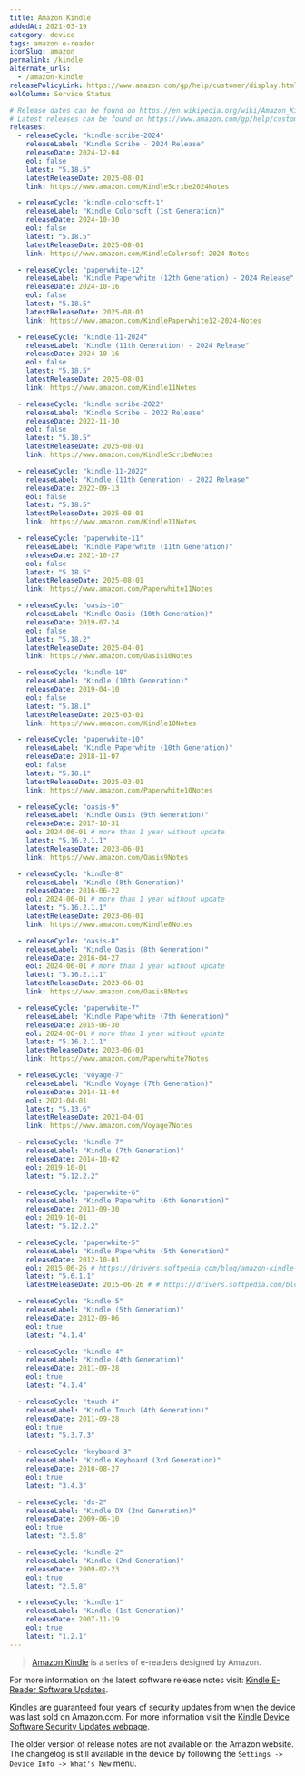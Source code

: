```yaml
---
title: Amazon Kindle
addedAt: 2021-03-19
category: device
tags: amazon e-reader
iconSlug: amazon
permalink: /kindle
alternate_urls:
  - /amazon-kindle
releasePolicyLink: https://www.amazon.com/gp/help/customer/display.html?nodeId=GKMQC26VQQMM8XSW
eolColumn: Service Status

# Release dates can be found on https://en.wikipedia.org/wiki/Amazon_Kindle.
# Latest releases can be found on https://www.amazon.com/gp/help/customer/display.html?nodeId=GKMQC26VQQMM8XSW.
releases:
  - releaseCycle: "kindle-scribe-2024"
    releaseLabel: "Kindle Scribe - 2024 Release"
    releaseDate: 2024-12-04
    eol: false
    latest: "5.18.5"
    latestReleaseDate: 2025-08-01
    link: https://www.amazon.com/KindleScribe2024Notes

  - releaseCycle: "kindle-colorsoft-1"
    releaseLabel: "Kindle Colorsoft (1st Generation)"
    releaseDate: 2024-10-30
    eol: false
    latest: "5.18.5"
    latestReleaseDate: 2025-08-01
    link: https://www.amazon.com/KindleColorsoft-2024-Notes

  - releaseCycle: "paperwhite-12"
    releaseLabel: "Kindle Paperwhite (12th Generation) - 2024 Release"
    releaseDate: 2024-10-16
    eol: false
    latest: "5.18.5"
    latestReleaseDate: 2025-08-01
    link: https://www.amazon.com/KindlePaperwhite12-2024-Notes

  - releaseCycle: "kindle-11-2024"
    releaseLabel: "Kindle (11th Generation) - 2024 Release"
    releaseDate: 2024-10-16
    eol: false
    latest: "5.18.5"
    latestReleaseDate: 2025-08-01
    link: https://www.amazon.com/Kindle11Notes

  - releaseCycle: "kindle-scribe-2022"
    releaseLabel: "Kindle Scribe - 2022 Release"
    releaseDate: 2022-11-30
    eol: false
    latest: "5.18.5"
    latestReleaseDate: 2025-08-01
    link: https://www.amazon.com/KindleScribeNotes

  - releaseCycle: "kindle-11-2022"
    releaseLabel: "Kindle (11th Generation) - 2022 Release"
    releaseDate: 2022-09-13
    eol: false
    latest: "5.18.5"
    latestReleaseDate: 2025-08-01
    link: https://www.amazon.com/Kindle11Notes

  - releaseCycle: "paperwhite-11"
    releaseLabel: "Kindle Paperwhite (11th Generation)"
    releaseDate: 2021-10-27
    eol: false
    latest: "5.18.5"
    latestReleaseDate: 2025-08-01
    link: https://www.amazon.com/Paperwhite11Notes

  - releaseCycle: "oasis-10"
    releaseLabel: "Kindle Oasis (10th Generation)"
    releaseDate: 2019-07-24
    eol: false
    latest: "5.18.2"
    latestReleaseDate: 2025-04-01
    link: https://www.amazon.com/Oasis10Notes

  - releaseCycle: "kindle-10"
    releaseLabel: "Kindle (10th Generation)"
    releaseDate: 2019-04-10
    eol: false
    latest: "5.18.1"
    latestReleaseDate: 2025-03-01
    link: https://www.amazon.com/Kindle10Notes

  - releaseCycle: "paperwhite-10"
    releaseLabel: "Kindle Paperwhite (10th Generation)"
    releaseDate: 2018-11-07
    eol: false
    latest: "5.18.1"
    latestReleaseDate: 2025-03-01
    link: https://www.amazon.com/Paperwhite10Notes

  - releaseCycle: "oasis-9"
    releaseLabel: "Kindle Oasis (9th Generation)"
    releaseDate: 2017-10-31
    eol: 2024-06-01 # more than 1 year without update
    latest: "5.16.2.1.1"
    latestReleaseDate: 2023-06-01
    link: https://www.amazon.com/Oasis9Notes

  - releaseCycle: "kindle-8"
    releaseLabel: "Kindle (8th Generation)"
    releaseDate: 2016-06-22
    eol: 2024-06-01 # more than 1 year without update
    latest: "5.16.2.1.1"
    latestReleaseDate: 2023-06-01
    link: https://www.amazon.com/Kindle8Notes

  - releaseCycle: "oasis-8"
    releaseLabel: "Kindle Oasis (8th Generation)"
    releaseDate: 2016-04-27
    eol: 2024-06-01 # more than 1 year without update
    latest: "5.16.2.1.1"
    latestReleaseDate: 2023-06-01
    link: https://www.amazon.com/Oasis8Notes

  - releaseCycle: "paperwhite-7"
    releaseLabel: "Kindle Paperwhite (7th Generation)"
    releaseDate: 2015-06-30
    eol: 2024-06-01 # more than 1 year without update
    latest: "5.16.2.1.1"
    latestReleaseDate: 2023-06-01
    link: https://www.amazon.com/Paperwhite7Notes

  - releaseCycle: "voyage-7"
    releaseLabel: "Kindle Voyage (7th Generation)"
    releaseDate: 2014-11-04
    eol: 2021-04-01
    latest: "5.13.6"
    latestReleaseDate: 2021-04-01
    link: https://www.amazon.com/Voyage7Notes

  - releaseCycle: "kindle-7"
    releaseLabel: "Kindle (7th Generation)"
    releaseDate: 2014-10-02
    eol: 2019-10-01
    latest: "5.12.2.2"

  - releaseCycle: "paperwhite-6"
    releaseLabel: "Kindle Paperwhite (6th Generation)"
    releaseDate: 2013-09-30
    eol: 2019-10-01
    latest: "5.12.2.2"

  - releaseCycle: "paperwhite-5"
    releaseLabel: "Kindle Paperwhite (5th Generation)"
    releaseDate: 2012-10-01
    eol: 2015-06-26 # https://drivers.softpedia.com/blog/amazon-kindle-paperwhite-1st-generation-receives-firmware-5-6-1-1-485364.shtml
    latest: "5.6.1.1"
    latestReleaseDate: 2015-06-26 # # https://drivers.softpedia.com/blog/amazon-kindle-paperwhite-1st-generation-receives-firmware-5-6-1-1-485364.shtml

  - releaseCycle: "kindle-5"
    releaseLabel: "Kindle (5th Generation)"
    releaseDate: 2012-09-06
    eol: true
    latest: "4.1.4"

  - releaseCycle: "kindle-4"
    releaseLabel: "Kindle (4th Generation)"
    releaseDate: 2011-09-28
    eol: true
    latest: "4.1.4"

  - releaseCycle: "touch-4"
    releaseLabel: "Kindle Touch (4th Generation)"
    releaseDate: 2011-09-28
    eol: true
    latest: "5.3.7.3"

  - releaseCycle: "keyboard-3"
    releaseLabel: "Kindle Keyboard (3rd Generation)"
    releaseDate: 2010-08-27
    eol: true
    latest: "3.4.3"

  - releaseCycle: "dx-2"
    releaseLabel: "Kindle DX (2nd Generation)"
    releaseDate: 2009-06-10
    eol: true
    latest: "2.5.8"

  - releaseCycle: "kindle-2"
    releaseLabel: "Kindle (2nd Generation)"
    releaseDate: 2009-02-23
    eol: true
    latest: "2.5.8"

  - releaseCycle: "kindle-1"
    releaseLabel: "Kindle (1st Generation)"
    releaseDate: 2007-11-19
    eol: true
    latest: "1.2.1"
---
```


> [Amazon Kindle](https://en.wikipedia.org/wiki/Amazon_Kindle) is a series of e-readers designed by
> Amazon.

For more information on the latest software release notes visit: [Kindle E-Reader Software Updates](https://www.amazon.com/gp/help/customer/display.html?nodeId=GKMQC26VQQMM8XSW).

Kindles are guaranteed four years of security updates from when the device was last sold on
Amazon.com. For more information visit the [Kindle Device Software Security Updates webpage](https://www.amazon.com/gp/help/customer/display.html?nodeId=GF3LDHSB5YM9BYF7).

The older version of release notes are not available on the Amazon website. The changelog is still
available in the device by following the `Settings -> Device Info -> What's New` menu.
